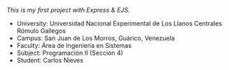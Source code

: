*This is my first project with Express & EJS.*

- University: Universidad Nacional Experimental de Los Llanos Centrales Rómulo Gallegos
- Campus:     San Juan de Los Morros, Guárico, Venezuela
- Faculty:    Área de Ingeniería en Sistemas
- Subject:    Programación II (Sección 4)
- Student:    Carlos Nieves

